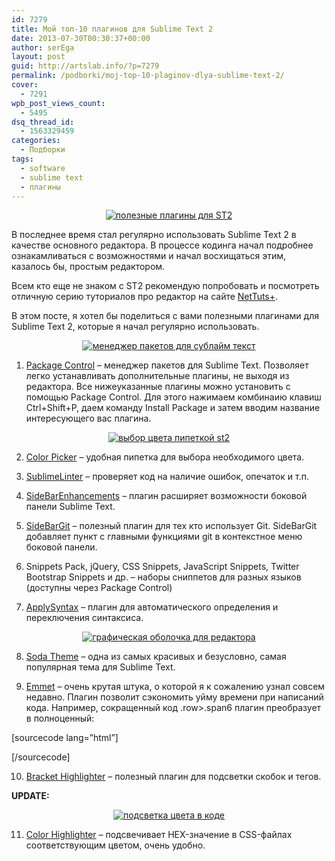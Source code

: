 ```yaml
---
id: 7279
title: Мой топ-10 плагинов для Sublime Text 2
date: 2013-07-30T00:30:37+00:00
author: serEga
layout: post
guid: http://artslab.info/?p=7279
permalink: /podborki/moj-top-10-plaginov-dlya-sublime-text-2/
cover:
  - 7291
wpb_post_views_count:
  - 5495
dsq_thread_id:
  - 1563329459
categories:
  - Подборки
tags:
  - software
  - sublime text
  - плагины
---
```

<center>
  <a href="http://img.artslab.info/sublime_text2_plugins.png"><img src="http://img.artslab.info/sublime_text2_plugins-300x193.png" alt="полезные плагины для ST2" class="size-medium wp-image-7280" srcset="http://img.artslab.info/sublime_text2_plugins-300x193.png 300w, http://img.artslab.info/sublime_text2_plugins-1024x659.png 1024w, http://img.artslab.info/sublime_text2_plugins.png 1088w" sizes="(max-width: 300px) 100vw, 300px" /></a>
</center>

В последнее время стал регулярно использовать Sublime Text 2 в качестве основного редактора. В процессе кодинга начал подробнее ознакамливаться с возможностями и начал восхищаться этим, казалось бы, простым редактором.

Всем кто еще не знаком с ST2 рекомендую попробовать и посмотреть отличную серию туториалов про редактор на сайте <a href="http://net.tutsplus.com/articles/news/perfect-workflow-in-sublime-text-free-course/" target="_blank">NetTuts+</a>.

В этом посте, я хотел бы поделиться с вами полезными плагинами для Sublime Text 2, которые я начал регулярно использовать.

<!--more-->


  


<center>
  <a href="http://img.artslab.info/package_control_dly_sublime.png"><img src="http://img.artslab.info/package_control_dly_sublime.png" alt="менеджер пакетов для сублайм текст" class="size-full wp-image-7282" srcset="http://img.artslab.info/package_control_dly_sublime.png 593w, http://img.artslab.info/package_control_dly_sublime-300x93.png 300w" sizes="(max-width: 593px) 100vw, 593px" /></a>
</center>

1. <a href="http://wbond.net/sublime_packages/package_control" target="_blank">Package Control</a> &#8211; менеджер пакетов для Sublime Text. Позволяет легко устанавливать дополнительные плагины, не выходя из редактора. Все нижеуказанные плагины можно установить с помощью Package Control. Для этого нажимаем комбинаию клавиш Ctrl+Shift+P, даем команду Install Package и затем вводим название интересующего вас плагина.

<center>
  <a href="http://img.artslab.info/color_picker_sublime_text_plugin.png"><img src="http://img.artslab.info/color_picker_sublime_text_plugin.png" alt="выбор цвета пипеткой st2" class="aligncenter size-full wp-image-7284" srcset="http://img.artslab.info/color_picker_sublime_text_plugin.png 415w, http://img.artslab.info/color_picker_sublime_text_plugin-100x100.png 100w, http://img.artslab.info/color_picker_sublime_text_plugin-295x300.png 295w" sizes="(max-width: 415px) 100vw, 415px" /></a>
</center>

2. <a href="https://github.com/weslly/ColorPicker" target="_blank">Color Picker</a> &#8211; удобная пипетка для выбора необходимого цвета.

3. <a href="https://github.com/SublimeLinter/SublimeLinter" target="_blank">SublimeLinter</a> &#8211; проверяет код на наличие ошибок, опечаток и т.п.

4. <a href="https://github.com/titoBouzout/SideBarEnhancements" target="_blank">SideBarEnhancements</a> &#8211; плагин расширяет возможности боковой панели Sublime Text.

5. <a href="https://github.com/SublimeText/SideBarGit" target="_blank">SideBarGit</a> &#8211; полезный плагин для тех кто использует Git. SideBarGit добавляет пункт с главными функциями git в контекстное меню боковой панели.

6. Snippets Pack, jQuery, CSS Snippets, JavaScript Snippets, Twitter Bootstrap Snippets и др. &#8211; наборы сниппетов для разных языков (доступны через Package Control)

7. <a href="https://github.com/facelessuser/ApplySyntax" target="_blank">ApplySyntax</a> &#8211; плагин для автоматического определения и переключения синтаксиса.

<center>
  <a href="http://img.artslab.info/soda_theme.png"><img src="http://img.artslab.info/soda_theme.png" alt="графическая оболочка для редактора" class="aligncenter size-full wp-image-7283" srcset="http://img.artslab.info/soda_theme.png 850w, http://img.artslab.info/soda_theme-300x224.png 300w" sizes="(max-width: 850px) 100vw, 850px" /></a>
</center>

8. <a href="https://github.com/buymeasoda/soda-theme" target="_blank">Soda Theme</a> &#8211; одна из самых красивых и безусловно, самая популярная тема для Sublime Text.

9. <a href="https://github.com/sergeche/emmet-sublime" target="_blank">Emmet</a> &#8211; очень крутая штука, о которой я к сожалению узнал совсем недавно. Плагин позволит сэкономить уйму времени при написаний кода. Например, сокращенный код .row>.span6 плагин преобразует в полноценный:
  
[sourcecode lang=&#8221;html&#8221;]<div class="row"><div class="span6"></div></div>[/sourcecode]

10. <a href="https://github.com/facelessuser/BracketHighlighter" target="_blank">Bracket Highlighter</a> &#8211; полезный плагин для подсветки скобок и тегов.

**UPDATE:**
  


<center>
  <a href="http://img.artslab.info/687474703a2f2f692e696d6775722e636f6d2f55506d456b30392e706e67.png"><img src="http://img.artslab.info/687474703a2f2f692e696d6775722e636f6d2f55506d456b30392e706e67-300x230.png" alt="подсветка цвета в коде" class="aligncenter size-medium wp-image-8245" srcset="http://img.artslab.info/687474703a2f2f692e696d6775722e636f6d2f55506d456b30392e706e67-300x230.png 300w, http://img.artslab.info/687474703a2f2f692e696d6775722e636f6d2f55506d456b30392e706e67.png 378w" sizes="(max-width: 300px) 100vw, 300px" /></a>
</center>

11. [Color Highlighter](https://github.com/Monnoroch/ColorHighlighter) &#8211; подсвечивает HEX-значение в CSS-файлах соответствующим цветом, очень удобно.